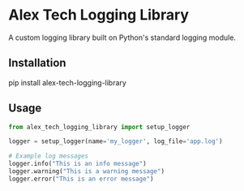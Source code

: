 # Alex Tech Logging Library

A custom logging library built on Python's standard logging module.

## Installation
pip install alex-tech-logging-library

## Usage

```python
from alex_tech_logging_library import setup_logger

logger = setup_logger(name='my_logger', log_file='app.log')

# Example log messages
logger.info("This is an info message")
logger.warning("This is a warning message")
logger.error("This is an error message")
```
